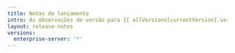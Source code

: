 ```yaml
---
title: Notas de lançamento
intro: As observações de versão para {{ allVersions[currentVersion].versionTitle }}.
layout: release-notes
versions:
  enterprise-server: '*'
---
```


